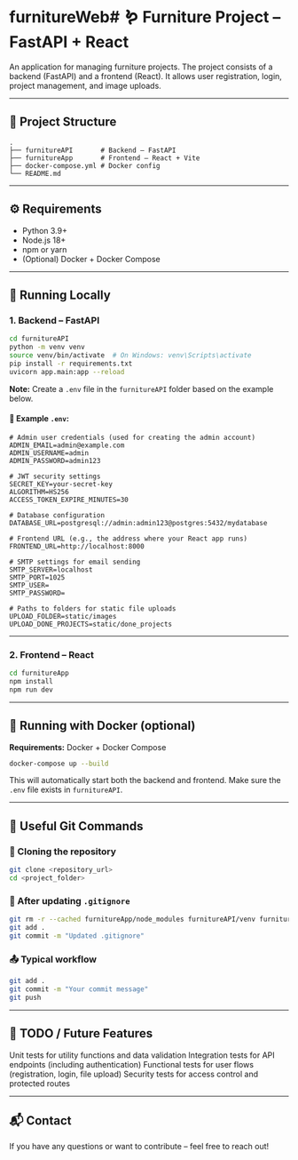 # furnitureWeb# 🪱 Furniture Project – FastAPI + React

An application for managing furniture projects. The project consists of a backend (FastAPI) and a frontend (React). It allows user registration, login, project management, and image uploads.

---

## 📁 Project Structure

```
.
├── furnitureAPI       # Backend – FastAPI
├── furnitureApp       # Frontend – React + Vite
├── docker-compose.yml # Docker config
└── README.md
```

---

## ⚙️ Requirements

* Python 3.9+
* Node.js 18+
* npm or yarn
* (Optional) Docker + Docker Compose

---

## 🚀 Running Locally

### 1. Backend – FastAPI

```bash
cd furnitureAPI
python -m venv venv
source venv/bin/activate  # On Windows: venv\Scripts\activate
pip install -r requirements.txt
uvicorn app.main:app --reload
```

**Note:** Create a `.env` file in the `furnitureAPI` folder based on the example below.

#### 📄 Example `.env`:

```env
# Admin user credentials (used for creating the admin account)
ADMIN_EMAIL=admin@example.com
ADMIN_USERNAME=admin
ADMIN_PASSWORD=admin123

# JWT security settings
SECRET_KEY=your-secret-key
ALGORITHM=HS256
ACCESS_TOKEN_EXPIRE_MINUTES=30

# Database configuration
DATABASE_URL=postgresql://admin:admin123@postgres:5432/mydatabase

# Frontend URL (e.g., the address where your React app runs)
FRONTEND_URL=http://localhost:8000

# SMTP settings for email sending
SMTP_SERVER=localhost
SMTP_PORT=1025
SMTP_USER=
SMTP_PASSWORD=

# Paths to folders for static file uploads
UPLOAD_FOLDER=static/images
UPLOAD_DONE_PROJECTS=static/done_projects
```

---

### 2. Frontend – React

```bash
cd furnitureApp
npm install
npm run dev
```

---

## 🐳 Running with Docker (optional)

**Requirements:** Docker + Docker Compose

```bash
docker-compose up --build
```

This will automatically start both the backend and frontend. Make sure the `.env` file exists in `furnitureAPI`.

---

## 🔧 Useful Git Commands

### 📅 Cloning the repository

```bash
git clone <repository_url>
cd <project_folder>
```

### 🧹 After updating `.gitignore`

```bash
git rm -r --cached furnitureApp/node_modules furnitureAPI/venv furnitureAPI/app/static/images
git add .
git commit -m "Updated .gitignore"
```

### 📤 Typical workflow

```bash
git add .
git commit -m "Your commit message"
git push
```

---

## 🧪 TODO / Future Features

 Unit tests for utility functions and data validation
 Integration tests for API endpoints (including authentication)
 Functional tests for user flows (registration, login, file upload)
 Security tests for access control and protected routes

---

## 📬 Contact

If you have any questions or want to contribute – feel free to reach out!
